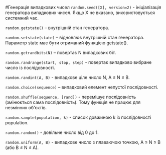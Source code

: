 #Генерація випадкових чисел
`random.seed([X], version=2)` - ініціалізація генератора випадкових чисел. Якщо X не вказано, використовується системний час.

`random.getstate()` – внутрішній стан генератора.

`random.setstate(state)` – відновлює внутрішній стан генератора. Параметр state має бути отриманий функцією getstate().

`random.getrandbits(N)` – повертає N випадкових біт.

`random.randrange(start, stop, step)` - повертає випадково вибране число із послідовності.

`random.randint(A, B)` - випадкове ціле число N, A ≤ N ≤ B.

`random.choice(sequence)` – випадковий елемент непустої послідовності.

`random.shuffle(sequence, [rand])` - перемішує послідовність (змінюється сама послідовність). Тому функція не працює для незмінних об'єктів.

`random.sample(population, k)` - список довжиною k із послідовності population.

`random.random()` - довільне число від 0 до 1.

`random.uniform(A, B)` - випадкове число з плаваючою точкою, A ≤ N ≤ B (або B ≤ N ≤ A).